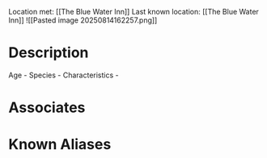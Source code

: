 Location met: [[The Blue Water Inn]]
Last known location: [[The Blue Water Inn]]
![[Pasted image 20250814162257.png]]
# Description

Age - 
Species - 
Characteristics - 
# Associates

# Known Aliases
